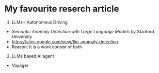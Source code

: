 # My favourite reserch article

1. LLMs+ Autonomous Driving
- *Semantic Anomaly Detection with Large Language Models* by Stanford University
- https://sites.google.com/view/llm-anomaly-detection
- Reason: It is a work consist of both 

2. LLMs based AI agent
- Voyager